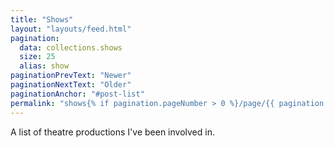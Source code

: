 ```yaml
---
title: "Shows"
layout: "layouts/feed.html"
pagination:
  data: collections.shows
  size: 25
  alias: show
paginationPrevText: "Newer"
paginationNextText: "Older"
paginationAnchor: "#post-list"
permalink: "shows{% if pagination.pageNumber > 0 %}/page/{{ pagination.pageNumber }}{% endif %}/index.html"
---
```


A list of theatre productions I've been involved in.
